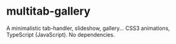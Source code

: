 # multitab-gallery
A minimalistic tab-handler, slideshow, gallery... CSS3 animations, TypeScript (JavaScript). No dependencies.
